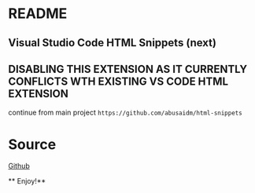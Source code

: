 # README
## Visual Studio Code HTML Snippets (next)
## DISABLING THIS EXTENSION AS IT CURRENTLY CONFLICTS WTH EXISTING VS CODE HTML EXTENSION
 
continue from main project `https://github.com/abusaidm/html-snippets`

# Source
[Github](https://github.com/abusaidm/html-snippets)

** Enjoy!**
